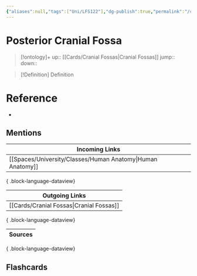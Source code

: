 ```yaml
---
{"aliases":null,"tags":["Uni/LFS122"],"dg-publish":true,"permalink":"/cards/posterior-cranial-fossa/","dgPassFrontmatter":true}
---
```


# Posterior Cranial Fossa

> [!ontology]+
> up:: [[Cards/Cranial Fossas\|Cranial Fossas]]
> jump:: 
> down:: 

> [!Definition] Definition

# Reference

- 

## Mentions

| Incoming Links                                                |
| ------------------------------------------------------------- |
| [[Spaces/University/Classes/Human Anatomy\|Human Anatomy]] |

{ .block-language-dataview}

| Outgoing Links                              |
| ------------------------------------------- |
| [[Cards/Cranial Fossas\|Cranial Fossas]] |

{ .block-language-dataview}

| Sources |
| ------- |

{ .block-language-dataview}

## Flashcards